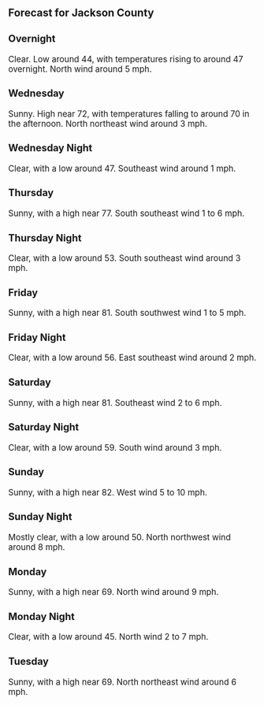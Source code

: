 <div>
   <h2>Forecast for Jackson County</h2>
   <p>
      <div style="font-size:120%">
         <h3>Overnight</h3>Clear. Low around 44, with temperatures rising to around 47 overnight. North wind around 5 mph.<br></div>
   </p>
   <p>
      <div style="font-size:120%">
         <h3>Wednesday</h3>Sunny. High near 72, with temperatures falling to around 70 in the afternoon. North northeast wind around 3 mph.<br></div>
   </p>
   <p>
      <div style="font-size:120%">
         <h3>Wednesday Night</h3>Clear, with a low around 47. Southeast wind around 1 mph.<br></div>
   </p>
   <p>
      <div style="font-size:120%">
         <h3>Thursday</h3>Sunny, with a high near 77. South southeast wind 1 to 6 mph.<br></div>
   </p>
   <p>
      <div style="font-size:120%">
         <h3>Thursday Night</h3>Clear, with a low around 53. South southeast wind around 3 mph.<br></div>
   </p>
   <p>
      <div style="font-size:120%">
         <h3>Friday</h3>Sunny, with a high near 81. South southwest wind 1 to 5 mph.<br></div>
   </p>
   <p>
      <div style="font-size:120%">
         <h3>Friday Night</h3>Clear, with a low around 56. East southeast wind around 2 mph.<br></div>
   </p>
   <p>
      <div style="font-size:120%">
         <h3>Saturday</h3>Sunny, with a high near 81. Southeast wind 2 to 6 mph.<br></div>
   </p>
   <p>
      <div style="font-size:120%">
         <h3>Saturday Night</h3>Clear, with a low around 59. South wind around 3 mph.<br></div>
   </p>
   <p>
      <div style="font-size:120%">
         <h3>Sunday</h3>Sunny, with a high near 82. West wind 5 to 10 mph.<br></div>
   </p>
   <p>
      <div style="font-size:120%">
         <h3>Sunday Night</h3>Mostly clear, with a low around 50. North northwest wind around 8 mph.<br></div>
   </p>
   <p>
      <div style="font-size:120%">
         <h3>Monday</h3>Sunny, with a high near 69. North wind around 9 mph.<br></div>
   </p>
   <p>
      <div style="font-size:120%">
         <h3>Monday Night</h3>Clear, with a low around 45. North wind 2 to 7 mph.<br></div>
   </p>
   <p>
      <div style="font-size:120%">
         <h3>Tuesday</h3>Sunny, with a high near 69. North northeast wind around 6 mph.<br></div>
   </p>
</div>